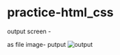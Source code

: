 # practice-html_css

output screen -

as file image- putput
![output](https://user-images.githubusercontent.com/92731861/231815544-c6170f4d-0f64-49d9-9ebc-d19fb7d66c56.jpg)
